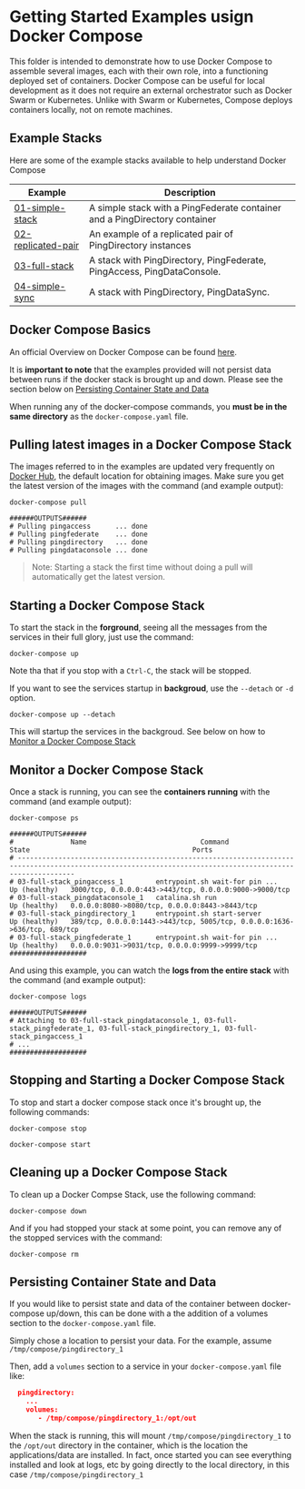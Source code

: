 # Getting Started Examples usign Docker Compose
This folder is intended to demonstrate how to use Docker Compose to assemble several images, each with their own role, into a functioning deployed set of containers. Docker Compose can be useful for local development as it does not require an external orchestrator such as Docker Swarm or Kubernetes. Unlike with Swarm or Kubernetes, Compose deploys containers locally, not on remote machines.

## Example Stacks
Here are some of the example stacks available to help understand Docker Compose

| Example                   | Description                                         |
|---------------------------|-----------------------------------------------------|
| [01-simple-stack](01-simple-stack/REDAME.md)           | A simple stack with a PingFederate container and a PingDirectory container | 
| [02-replicated-pair](02-replicated-pair/README.md)     | An example of a replicated pair of PingDirectory instances |
| [03-full-stack](03-full-stack/README.md)               | A stack with PingDirectory, PingFederate, PingAccess, PingDataConsole. |
| [04-simple-sync](04-simple-sync/README.md)             | A stack with PingDirectory, PingDataSync. |

## Docker Compose Basics
An official Overview on Docker Compose can be found [here](https://docs.docker.com/compose/overview/).

It is **important to note** that the examples provided will not persist data between runs if the docker stack
is brought up and down.  Please see the section below on [Persisting Container State and Data](#persisting-container-state-and-data)

When running any of the docker-compose commands, you **must be in the same directory** as the `docker-compose.yaml`
file.


## Pulling latest images in a Docker Compose Stack
The images referred to in the examples are updated very frequently on 
[Docker Hub](https://hub.docker.com/u/pingidentity),
the default location for obtaining images.  Make sure you get the latest version of the images with the command (and example output):

```
docker-compose pull

######OUTPUTS######
# Pulling pingaccess      ... done
# Pulling pingfederate    ... done
# Pulling pingdirectory   ... done
# Pulling pingdataconsole ... done
```

> Note: Starting a stack the first time without doing a pull will automatically
get the latest version.

## Starting a Docker Compose Stack
To start the stack in the **forground**, seeing all the messages from the services in their full glory, just use the command:

  `docker-compose up`

Note tha that if you stop with a `Ctrl-C`, the stack will be stopped.

If you want to see the services startup in **backgroud**, use the `--detach` or `-d` option.

  `docker-compose up --detach`


This will startup the services in the backgroud.  See below on how to [Monitor a Docker Compose Stack](#monitor-a-docker-compose-stack)

## Monitor a Docker Compose Stack
Once a stack is running, you can see the **containers running** with the command (and example output):

```
docker-compose ps

######OUTPUTS######
#              Name                            Command                  State                                        Ports
# ----------------------------------------------------------------------------------------------------------------------------------------------------------
# 03-full-stack_pingaccess_1        entrypoint.sh wait-for pin ...   Up (healthy)   3000/tcp, 0.0.0.0:443->443/tcp, 0.0.0.0:9000->9000/tcp
# 03-full-stack_pingdataconsole_1   catalina.sh run                  Up (healthy)   0.0.0.0:8080->8080/tcp, 0.0.0.0:8443->8443/tcp
# 03-full-stack_pingdirectory_1     entrypoint.sh start-server       Up (healthy)   389/tcp, 0.0.0.0:1443->443/tcp, 5005/tcp, 0.0.0.0:1636->636/tcp, 689/tcp
# 03-full-stack_pingfederate_1      entrypoint.sh wait-for pin ...   Up (healthy)   0.0.0.0:9031->9031/tcp, 0.0.0.0:9999->9999/tcp
###################
```

And using this example, you can watch the **logs from the entire stack** with the command (and example output):

```
docker-compose logs

######OUTPUTS######
# Attaching to 03-full-stack_pingdataconsole_1, 03-full-stack_pingfederate_1, 03-full-stack_pingdirectory_1, 03-full-stack_pingaccess_1
# ...
###################
```

## Stopping and Starting a Docker Compose Stack
To stop and start a docker compose stack once it's brought up, the following commands:

  `docker-compose stop`

  `docker-compose start`

## Cleaning up a Docker Compose Stack
To clean up a Docker Compse Stack, use the following command:

  `docker-compose down`

And if you had stopped your stack at some point, you can remove any of the stopped services with the command:

  `docker-compose rm`

## Persisting Container State and Data
If you would like to persist state and data of the container between docker-compose up/down, 
this can be done with a the addition of a volumes section to the `docker-compose.yaml` file.

Simply chose a location to persist your data.  For the example, assume `/tmp/compose/pingdirectory_1`

Then, add a `volumes` section to a service in your `docker-compose.yaml` file like:

```json
  pingdirectory:
    ...
    volumes:
       - /tmp/compose/pingdirectory_1:/opt/out
```

When the stack is running, this will mount `/tmp/compose/pingdirectory_1` to the `/opt/out` directory
in the container, which is the location the applications/data are installed.  In fact, once started
you can see everything installed and look at logs, etc by going directly to the local directory, in 
this case `/tmp/compose/pingdirectory_1`
